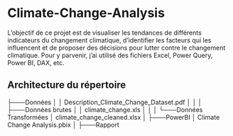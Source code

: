 # Climate-Change-Analysis
L’objectif de ce projet est de visualiser les tendances de différents indicateurs du changement climatique, d’identifier les facteurs qui les influencent et de proposer des décisions pour lutter contre le changement climatique. Pour y parvenir, j’ai utilisé des fichiers Excel, Power Query, Power BI, DAX, etc.

## Architecture du répertoire

├───Données
│   │   Description_Climate_Change_Dataset.pdf
│   │
│   ├───Données brutes
│   │       climate_change.xls
│   │
│   └───Données Transformées
│           climate_change_cleaned.xlsx
│
├───PowerBI
│       Climate Change Analysis.pbix
│
├───Rapport
